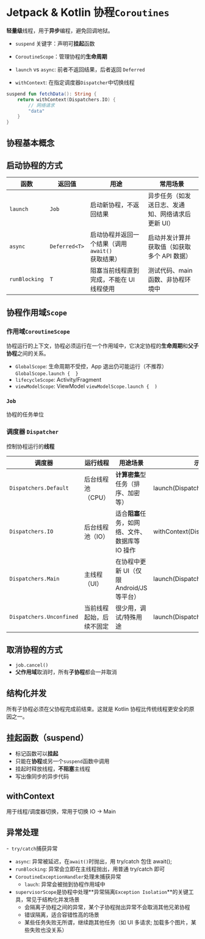 # Jetpack & Kotlin 协程`Coroutines`

**轻量级**线程，用于**异步**编程，避免回调地狱。

- `suspend` 关键字：声明可**挂起**函数

- `CoroutineScope`：管理协程的**生命周期**

- `launch` vs `async`: 前者不返回结果，后者返回 `Deferred`

- `withContext`: 在指定调度器`Dispatcher`中切换线程

```kotlin
suspend fun fetchData(): String {
    return withContext(Dispatchers.IO) {
        // 网络请求
        "data"
    }
}
```

## 协程基本概念

## 启动协程的方式	

| 函数	| 返回值	|	用途	|	常用场景	|
|---|---|---|---|
| `launch`	|	`Job`	|	启动新协程，不返回结果	|	异步任务（如发送日志、发通知、网络请求后更新 UI）	|
| `async`	|	`Deferred<T>`	|	启动协程并返回一个结果（调用 `await()` 获取结果）	|	启动并发计算并获取值（如获取多个 API 数据）	|
| `runBlocking`	|	`T`	|	阻塞当前线程直到完成，不能在 UI 线程使用	|	测试代码、main 函数、非协程环境中	|


## 协程作用域`Scope`	

### 作用域`CoroutineScope`
协程运行的上下文，协程必须运行在一个作用域中，它决定协程的**生命周期**和**父子协程**之间的关系。
- `GlobalScope`: 生命周期不受控，App 退出仍可能运行（不推荐）`GlobalScope.launch {  }`
- `lifecycleScope`: Activity/Fragment
- `viewModelScope`: ViewModel `viewModelScope.launch {  )`

### `Job`
协程的任务单位

### 调度器 `Dispatcher` 
控制协程运行的**线程**

| 调度器 | 运行线程 | 用途场景 | 示例 |
|---|---|---|---|
| `Dispatchers.Default` | 后台线程池（CPU） | **计算密集**型任务（排序、加密等） | launch(Dispatchers.Default) |
| `Dispatchers.IO` | 后台线程池（IO） | 适合**阻塞**任务，如网络、文件、数据库等 IO 操作 | withContext(Dispatchers.IO) |
| `Dispatchers.Main` | 主线程（UI） | 在协程中更新 UI（仅限 Android/JS 等平台） | launch(Dispatchers.Main) |
| `Dispatchers.Unconfined` | 当前线程起始，后续不固定 | 很少用，调试/特殊用途 | launch(Dispatchers.Unconfined) |

## 取消协程的方式
- `job.cancel()`
- **父作用域**取消时，所有**子协程**都会一并取消

## 结构化并发
所有子协程必须在父协程完成前结束。这就是 Kotlin 协程比传统线程更安全的原因之一。

## 挂起函数（suspend）
- 标记函数可以**挂起**
- 只能在**协程**或另一个`suspend`函数中调用
- 挂起时释放线程，**不阻塞**主线程
- 写出像同步的异步代码

## withContext
用于线程/调度器切换，常用于切换 IO → Main

## 异常处理	
-` try/catch`捕获异常
  - `async`: 异常被延迟，在`await()`时抛出，用 try/catch 包住 await();
  - `runBlocking`: 异常会立即在主线程抛出，用普通 try/catch 即可
- `CoroutineExceptionHandler`处理未捕获异常
  - `lauch`: 异常会被抛到协程作用域中
- `supervisorScope`是协程中处理**异常隔离`Exception Isolation`**的关键工具，常见于结构化并发场景
  - 会隔离子协程之间的异常，某个子协程抛出异常不会取消其他兄弟协程
  - 错误隔离，适合容错性高的场景
  - 某些任务失败无所谓，继续跑其他任务（如 UI 多请求; 加载多个图片，某些失败也没关系）


